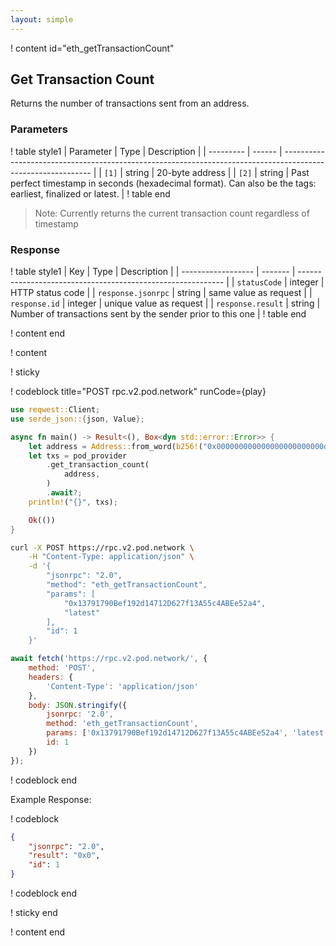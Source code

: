 ```yaml
---
layout: simple
---
```


<script>
    async function play() {
        return fetch('https://rpc.v2.pod.network/', {
            method: 'POST',
            headers: {
                'Content-Type': 'application/json'
            },
            body: JSON.stringify({
                jsonrpc: '2.0',
                method: 'eth_getTransactionCount',
                params: ['0x13791790Bef192d14712D627f13A55c4ABEe52a4', 'latest'],
                id: 1
            })
        });
    }
</script>

! content id="eth_getTransactionCount"

## Get Transaction Count

Returns the number of transactions sent from an address.

### Parameters

! table style1
| Parameter | Type   | Description                                                                                                  |
| --------- | ------ | ------------------------------------------------------------------------------------------------------------ |
| `[1]`     | string | 20-byte address                                                                                              |
| `[2]`     | string | Past perfect timestamp in seconds (hexadecimal format). Can also be the tags: earliest, finalized or latest. |
! table end

> Note: Currently returns the current transaction count regardless of timestamp

### Response

! table style1
| Key                | Type    | Description                                                 |
| ------------------ | ------- | ----------------------------------------------------------- |
| `statusCode`       | integer | HTTP status code                                            |
| `response.jsonrpc` | string  | same value as request                                       |
| `response.id`      | integer | unique value as request                                     |
| `response.result`  | string  | Number of transactions sent by the sender prior to this one |
! table end

! content end

! content

! sticky

! codeblock title="POST rpc.v2.pod.network" runCode={play}

```rust alias="rust"
use reqwest::Client;
use serde_json::{json, Value};

async fn main() -> Result<(), Box<dyn std::error::Error>> {
    let address = Address::from_word(b256!("0x000000000000000000000000d8da6bf26964af9d7eed9e03e53415d37aa96045"));
    let txs = pod_provider
        .get_transaction_count(
            address,
        )
        .await?;
    println!("{}", txs);

    Ok(())
}
```

```bash alias="curl"
curl -X POST https://rpc.v2.pod.network \
    -H "Content-Type: application/json" \
    -d '{
        "jsonrpc": "2.0",
        "method": "eth_getTransactionCount",
        "params": [
            "0x13791790Bef192d14712D627f13A55c4ABEe52a4",
            "latest"
        ],
        "id": 1
    }'

```

```js alias="javascript"
await fetch('https://rpc.v2.pod.network/', {
	method: 'POST',
	headers: {
		'Content-Type': 'application/json'
	},
	body: JSON.stringify({
		jsonrpc: '2.0',
		method: 'eth_getTransactionCount',
		params: ['0x13791790Bef192d14712D627f13A55c4ABEe52a4', 'latest'],
		id: 1
	})
});
```

! codeblock end

Example Response:

! codeblock

```json
{
	"jsonrpc": "2.0",
	"result": "0x0",
	"id": 1
}
```

! codeblock end

! sticky end

! content end
